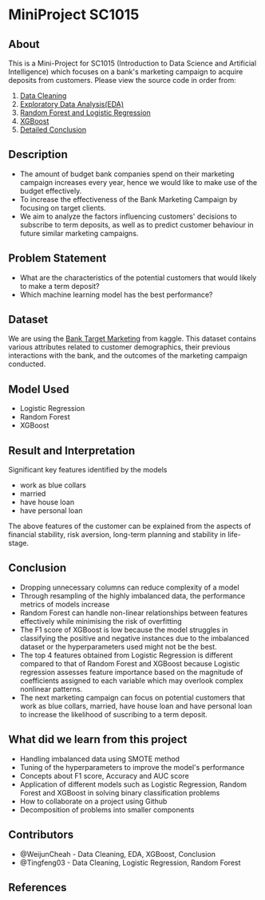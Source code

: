 # MiniProject SC1015

## About
This is a Mini-Project for SC1015 (Introduction to Data Science and Artificial Intelligence) which focuses on a bank's marketing campaign to acquire deposits from customers. Please view the source code in order from:

1. [Data Cleaning](https://github.com/WeijunCheah/MiniProject/blob/main/1.%20CleanedDataset.ipynb)
2. [Exploratory Data Analysis(EDA)](https://github.com/WeijunCheah/MiniProject/blob/main/2.%20EDA.ipynb)
3. [Random Forest and Logistic Regression](https://github.com/WeijunCheah/MiniProject/blob/main/3.%20RF_LogR.ipynb)
4. [XGBoost](https://github.com/WeijunCheah/MiniProject/blob/main/4.%20XGBoost.ipynb)
5. [Detailed Conclusion](https://github.com/WeijunCheah/MiniProject/blob/main/5.%20Comparison%20%26%20Conclusion.ipynb)

## Description
- The amount of budget bank companies spend on their marketing campaign increases every year, hence we would like to make use of the budget effectively.
- To increase the effectiveness of the Bank Marketing Campaign by focusing on target clients.
- We aim to analyze the factors influencing customers' decisions to subscribe to term deposits, as well as to predict customer behaviour in future similar marketing campaigns.

## Problem Statement
- What are the characteristics of the potential customers that would likely to make a term deposit?
- Which machine learning model has the best performance?
  
## Dataset
We are using the [Bank Target Marketing](https://www.kaggle.com/datasets/seanangelonathanael/bank-target-marketing/data) from kaggle. This dataset contains various attributes related to customer demographics, their previous interactions with the bank, and the outcomes of the marketing campaign conducted.
  
## Model Used
- Logistic Regression
- Random Forest
- XGBoost

## Result and Interpretation
Significant key features identified by the models
- work as blue collars
- married
- have house loan
- have personal loan
  
The above features of the customer can be explained from the aspects of financial stability, risk aversion, long-term planning and stability in life-stage.

## Conclusion
- Dropping unnecessary columns can reduce complexity of a model
- Through resampling of the highly imbalanced data, the performance metrics of models increase
- Random Forest can handle non-linear relationships between features effectively while minimising the risk of overfitting
- The F1 score of XGBoost is low because the model struggles in classifying the positive and negative instances due to the imbalanced dataset or the hyperparameters used might not be the best.
- The top 4 features obtained from Logistic Regression is different compared to that of Random Forest and XGBoost because Logistic regression assesses feature importance based on the magnitude of coefficients assigned to each variable which may overlook complex nonlinear patterns.
- The next marketing campaign can focus on potential customers that work as blue collars, married, have house loan and have personal loan to increase the likelihood of suscribing to a term deposit.

## What did we learn from this project
- Handling imbalanced data using SMOTE method
- Tuning of the hyperparameters to improve the model's performance
- Concepts about F1 score, Accuracy and AUC score
- Application of different models such as Logistic Regression, Random Forest and XGBoost in solving binary classification problems
- How to collaborate on a project using Github
- Decomposition of problems into smaller components

## Contributors
- @WeijunCheah - Data Cleaning, EDA, XGBoost, Conclusion
- @Tingfeng03 - Data Cleaning, Logistic Regression, Random Forest

## References

